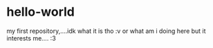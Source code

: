 # hello-world
my first repository,....idk what it is tho :v or what am i doing here but it interests me.... :3
